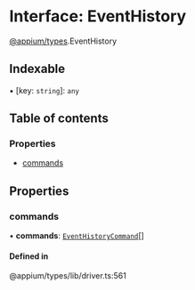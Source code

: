 # Interface: EventHistory

[@appium/types](../modules/appium_types.md).EventHistory

## Indexable

▪ [key: `string`]: `any`

## Table of contents

### Properties

- [commands](appium_types.EventHistory.md#commands)

## Properties

### commands

• **commands**: [`EventHistoryCommand`](appium_types.EventHistoryCommand.md)[]

#### Defined in

@appium/types/lib/driver.ts:561
